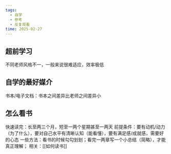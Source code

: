 ```yaml
---
tags:
  - 自学
  - 参考
  - 反复观看
time: 2025-02-27
---
```

## 超前学习
不同老师风格不一，一般来说很难适应，效率极低
## 自学的最好媒介
书本/电子文档：书本之间差异比老师之间差异小
## 怎么看书
快速读完：长至两三个月，短至一两个星期甚至一两天
前提条件：要有动机/动力（为了什么），要对自己水平有清晰认知（能看懂），要有满足感/成就感，需要好的心态
一些方法：看书的时候勾勾划划；看完一两章写一个小总结（简略），才能真正理解；
相关：[[如何读书]]